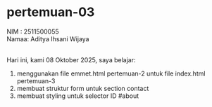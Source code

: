 # pertemuan-03

NIM : 2511500055<br>
Namaa: Aditya Ihsani Wijaya<br><br>

Hari ini, kami 08 Oktober 2025, saya belajar:
<ol>
<li>menggunakan file emmet.html pertemuan-2 untuk file index.html pertemuan-3</li>
<li>membuat struktur form untuk section contact</li>
<li>membuat styling untuk selector ID #about</li>
</ol>